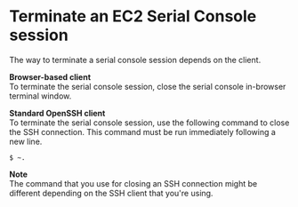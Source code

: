 # Terminate an EC2 Serial Console session<a name="terminate-serial-console-session.title"></a>

The way to terminate a serial console session depends on the client\.

**Browser\-based client**  
To terminate the serial console session, close the serial console in\-browser terminal window\.

**Standard OpenSSH client**  
To terminate the serial console session, use the following command to close the SSH connection\. This command must be run immediately following a new line\.

```
$ ~.
```

**Note**  
The command that you use for closing an SSH connection might be different depending on the SSH client that you're using\.